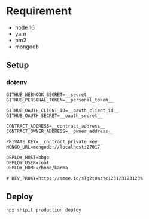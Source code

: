 

# Requirement

- node 16
- yarn
- pm2
- mongodb

## Setup

### dotenv

```
GITHUB_WEBHOOK_SECRET=__secret__
GITHUB_PERSONAL_TOKEN=__personal_token__

GITHUB_OAUTH_CLIENT_ID=__oauth_client_id__
GITHUB_OAUTH_SECRET=__oauth_secret__

CONTRACT_ADDRESS=__contract_address__
CONTRACT_OWNER_ADDRESS=__owner_address__

PRIVATE_KEY=__contract_private_key__
MONGO_URL=mongodb://localhost:27017

DEPLOY_HOST=bbgo
DEPLOY_USER=root
DEPLOY_HOME=/home/karma

# DEV_PROXY=https://smee.io/sTg2t0azYc123123123123%
```

## Deploy

```shell
npx shipit production deploy
```
